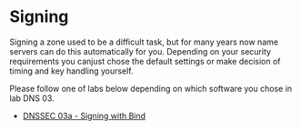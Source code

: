 # Signing

Signing a zone used to be a difficult task, but for many years now name servers 
can do this automatically for you. Depending on your security requirements you
canjust chose the default settings or make decision of timing and key handling
yourself.

Please follow one of labs below depending on which software you chose in lab DNS 03.
- [DNSSEC 03a - Signing with Bind](DNSSEC%2003a%20-%20Signing%20with%20Bind.md) 
